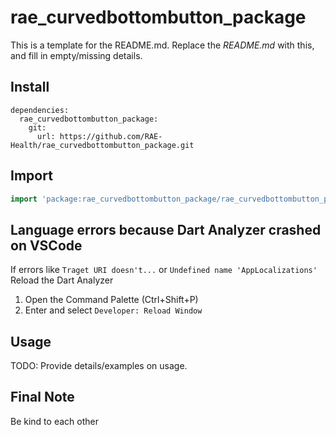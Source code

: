 # rae_curvedbottombutton_package

This is a template for the README.md. Replace the *README.md* with this, and fill in empty/missing details.

## Install

```text
dependencies:
  rae_curvedbottombutton_package:
    git:
      url: https://github.com/RAE-Health/rae_curvedbottombutton_package.git
```

## Import

```dart
import 'package:rae_curvedbottombutton_package/rae_curvedbottombutton_package.dart';
```

## Language errors because Dart Analyzer crashed on VSCode

If errors like ```Traget URI doesn't...``` or ```Undefined name 'AppLocalizations'``` Reload the Dart Analyzer

1) Open the Command Palette (Ctrl+Shift+P)
2) Enter and select ```Developer: Reload Window```

## Usage

TODO: Provide details/examples on usage.

## Final Note

Be kind to each other
